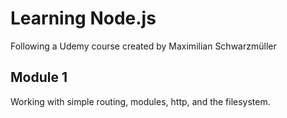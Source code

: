 # Learning Node.js 
Following a Udemy course created by Maximilian Schwarzmüller

## Module 1
Working with simple routing, modules, http, and the filesystem.